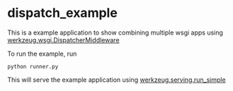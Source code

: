 dispatch_example
================

This is a example application to show combining multiple wsgi apps using [werkzeug.wsgi.DispatcherMiddleware](http://werkzeug.pocoo.org/docs/middlewares/#werkzeug.wsgi.DispatcherMiddleware) 


To run the example, run

    python runner.py

This will serve the example application using [werkzeug.serving.run_simple](http://werkzeug.pocoo.org/docs/serving/)
